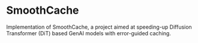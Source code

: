 # SmoothCache
Implementation of SmoothCache, a project aimed at speeding-up Diffusion Transformer (DiT) based GenAI models with error-guided caching.
